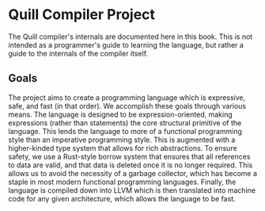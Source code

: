 # Quill Compiler Project

The Quill compiler's internals are documented here in this book. This is not intended as a programmer's guide to learning the language, but rather a guide to the internals of the compiler itself.

## Goals

The project aims to create a programming language which is expressive, safe, and fast (in that order). We accomplish these goals through various means. The language is designed to be expression-oriented, making expressions (rather than statements) the core structural primitive of the language. This lends the language to more of a functional programming style than an imperative programming style. This is augmented with a higher-kinded type system that allows for rich abstractions. To ensure safety, we use a Rust-style borrow system that ensures that all references to data are valid, and that data is deleted once it is no longer required. This allows us to avoid the necessity of a garbage collector, which has become a staple in most modern functional programming languages. Finally, the language is compiled down into LLVM which is then translated into machine code for any given architecture, which allows the language to be fast.
